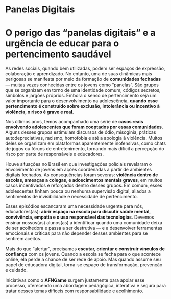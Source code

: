 # Panelas Digitais

# O perigo das “panelas digitais” e a urgência de educar para o pertencimento saudável

As redes sociais, quando bem utilizadas, podem ser espaços de expressão, colaboração e aprendizado. No entanto, uma de suas dinâmicas mais perigosas se manifesta por meio da formação de **comunidades fechadas** — muitas vezes conhecidas entre os jovens como “panelas”. São grupos que se organizam em torno de uma identidade comum, códigos secretos, símbolos e jargões próprios. Embora o senso de pertencimento seja um valor importante para o desenvolvimento na adolescência, **quando esse pertencimento é construído sobre exclusão, intolerância ou incentivo à violência, o risco é grave e real.**

Nos últimos anos, temos acompanhado uma série de **casos reais envolvendo adolescentes que foram cooptados por essas comunidades**. Alguns desses grupos estimulam discursos de ódio, misoginia, práticas autodepreciativas, racismo, homofobia e até a apologia à violência. Muitos deles se organizam em plataformas aparentemente inofensivas, como chats de jogos ou fóruns de entretenimento, tornando mais difícil a percepção do risco por parte de responsáveis e educadores.

Houve situações no Brasil em que investigações policiais revelaram o envolvimento de jovens em ações coordenadas a partir de ambientes digitais fechados. As consequências foram severas: **violência dentro de escolas, ameaças a colegas, e adoecimentos mentais graves**, em muitos casos incentivados e reforçados dentro desses grupos. Em comum, esses adolescentes tinham pouca ou nenhuma supervisão digital, aliados a sentimentos de invisibilidade e necessidade de pertencimento.

Esses episódios escancaram uma necessidade urgente para nós, educadores(as): **abrir espaço na escola para discutir saúde mental, convivência, empatia e o uso responsável das tecnologias**. Devemos ensinar nossos(as) alunos(as) a identificar quando uma comunidade deixa de ser acolhedora e passa a ser destrutiva — e a desenvolver ferramentas emocionais e críticas para não depender desses ambientes para se sentirem aceitos.

Mais do que “alertar”, precisamos **escutar, orientar e construir vínculos de confiança** com os jovens. Quando a escola se fecha para o que acontece online, ela perde a chance de ser rede de apoio. Mas quando assume seu papel de educadora digital, torna-se espaço de transformação, prevenção e cuidado.

Iniciativas como o **AFNGame** surgem justamente para apoiar esse processo, oferecendo uma abordagem pedagógica, interativa e segura para tratar desses temas difíceis com responsabilidade e acolhimento.
